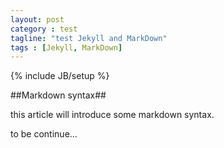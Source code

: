 ```yaml
---
layout: post
category : test
tagline: "test Jekyll and MarkDown"
tags : [Jekyll, MarkDown]
---
```

{% include JB/setup %}

##Markdown syntax##

this article will introduce some markdown syntax.

to be continue...
